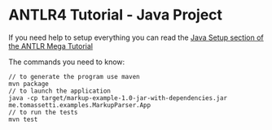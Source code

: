 # ANTLR4 Tutorial - Java Project

If you need help to setup everything you can read the [Java Setup section of the ANTLR Mega Tutorial](https://tomassetti.me/antlr-mega-tutorial/#java-setup)

The commands you need to know:
```
// to generate the program use maven
mvn package
// to launch the application
java -cp target/markup-example-1.0-jar-with-dependencies.jar me.tomassetti.examples.MarkupParser.App
// to run the tests
mvn test
```